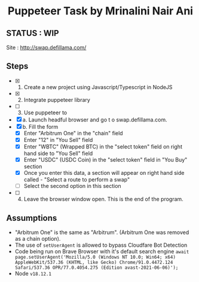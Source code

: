 # **<div align="center">Puppeteer Task by Mrinalini Nair Ani</div>**  

## STATUS : WIP
Site : http://swap.defillama.com/

## Steps 
- [x] 1. Create a new project using Javascript/Typescript in NodeJS
- [x] 2. Integrate puppeteer library
- [ ] 3. Use puppeteer to
- [x] a. Launch headful browser and go t o swap.defillama.com.
- [x] b. Fill the form
  - [x] Enter "Arbitrum One" in the "chain" field
  - [x] Enter "12" in "You Sell" field
  - [x] Enter "WBTC" (Wrapped BTC) in the "select token" field on right hand side to "You Sell" field
  - [x] Enter "USDC" (USDC Coin) in the "select token" field in "You Buy" section
  - [x] Once you enter this data, a section will appear on right hand side called - "Select a route to perform a swap"
  - [ ] Select the second option in this section
- [ ] 4. Leave the browser window open. This is the end of the program.

## Assumptions
- "Arbitrum One" is the same as "Arbitrum". (Arbitrum One was removed as a chain option).
- The use of `setUserAgent` is allowed to bypass Cloudfare Bot Detection
- Code being run on Brave Browser with it's default search engine
     `await page.setUserAgent('Mozilla/5.0 (Windows NT 10.0; Win64; x64) AppleWebKit/537.36 (KHTML, like Gecko) Chrome/91.0.4472.124 Safari/537.36 OPR/77.0.4054.275 (Edition avast-2021-06-06)');` 
- Node `v18.12.1`

